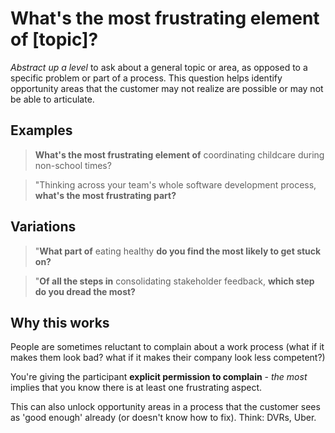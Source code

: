 # What's the most frustrating element of [topic]?

*Abstract up a level* to ask about a general topic or area, as opposed to a specific problem or part of a process.  This question helps identify opportunity areas that the customer may not realize are possible or may not be able to articulate.

## Examples

> **What's the most frustrating element of** coordinating childcare during non-school times?

 > "Thinking across your team's whole software development process, **what's the most frustrating part?** 
 


## Variations
> "**What part of** eating healthy **do you find the most likely to get stuck on?**

> "**Of all the steps in** consolidating stakeholder feedback, **which step do you dread the most?**


## Why this works
People are sometimes reluctant to complain about a work process (what if it makes them look bad? what if it makes their company look less competent?) 

You're giving the participant **explicit permission to complain** - *the most* implies that you know there is at least one frustrating aspect.  

This can also unlock opportunity areas in a process that the customer sees as 'good enough' already (or doesn't know how to fix).  Think: DVRs, Uber.





